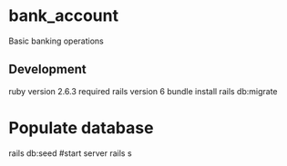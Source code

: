 # bank_account
Basic banking operations

## Development
ruby version 2.6.3 required
rails version 6
bundle install
rails db:migrate
# Populate database
rails db:seed
#start server
rails s
